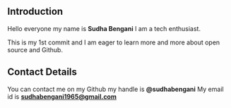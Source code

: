 ## Introduction
Hello everyone my name is **Sudha Bengani** I am a tech enthusiast.

This is my 1st commit and I am eager to learn more and more about open source and Github.

## Contact Details
You can contact me on my Github my  handle is **@sudhabengani**
My email id is **sudhabengani1965@gmail.com**
